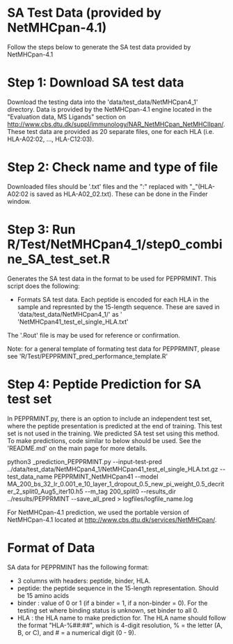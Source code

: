 # SA Test Data (provided by NetMHCpan-4.1)

Follow the steps below to generate the SA test data provided by NetMHCpan-4.1

# Step 1: Download SA test data 
Download the testing data into the 'data/test_data/NetMHCpan4_1' directory. Data is provided by the NetMHCpan-4.1 engine located in the "Evaluation data, MS Ligands" section on http://www.cbs.dtu.dk/suppl/immunology/NAR_NetMHCpan_NetMHCIIpan/. These test data are provided as 20 separate files, one for each HLA (i.e. HLA-A02:02, ..., HLA-C12:03). 

# Step 2: Check name and type of file
Downloaded files should be '.txt' files and the ":" replaced with "_"(HLA-A02:02 is saved as HLA-A02_02.txt). These can be done in the Finder window.

# Step 3: Run R/Test/NetMHCpan4_1/step0_combine_SA_test_set.R
Generates the SA test data in the format to be used for PEPPRMINT. This script does the following: 
- Formats SA test data. Each peptide is encoded for each HLA in the sample and represnted by the 15-length sequence. These are saved in 'data/test_data/NetMHCpan4_1/' as ' 'NetMHCpan41_test_el_single_HLA.txt'

The '.Rout' file is may be used for reference or confirmation. 

Note: for a general template of formating test data for PEPPRMINT, please see 'R/Test/PEPPRMINT_pred_performance_template.R'

# Step 4: Peptide Prediction for SA test set 
In PEPPRMINT.py, there is an option to include an independent test set, where the peptide presentation is predicted at the end of training. This test set is not used in the training. We predicted SA test set using this method. To make predictions, code similar to below should be used. See the 'README.md' on the main page for more details. 

python3 _prediction_PEPPRMINT.py --input-test-pred ../data/test_data/NetMHCpan4_1/NetMHCpan41_test_el_single_HLA.txt.gz --test_data_name PEPPRMINT_NetMHCpan41 --model MA_200_bs_32_lr_0.001_e_10_layer_1_dropout_0.5_new_pi_weight_0.5_decriter_2_split0_Aug5_iter10.h5  --m_tag 200_split0 --results_dir ../results/PEPPRMINT --save_all_pred > logfiles/logfile_name.log 

For NetMHCpan-4.1 prediction, we used the portable version of NetMHCpan-4.1 located at http://www.cbs.dtu.dk/services/NetMHCpan/. 

# Format of Data
SA data for PEPPRMINT has the following format: 
- 3 columns with headers: peptide, binder, HLA. 
- peptide: the peptide sequence in the 15-length representation. Should be 15 amino acids
- binder : value of 0 or 1 (if a binder = 1, if a non-binder = 0). For the testing set where binding status is unknown, set binder to all 0. 
- HLA : the HLA name to make prediction for. The HLA name should follow the format "HLA-%##:##", which is 4-digit resolution, % = the letter (A, B, or C), and # = a numerical digit (0 - 9). 


  
